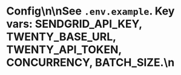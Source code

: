 # Config\n\nSee `.env.example`. Key vars: SENDGRID_API_KEY, TWENTY_BASE_URL, TWENTY_API_TOKEN, CONCURRENCY, BATCH_SIZE.\n